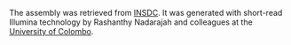 The assembly was retrieved from [INSDC](https://www.ncbi.nlm.nih.gov/assembly/GCA_003640385.1). It was generated with short-read Illumina technology by Rashanthy Nadarajah and colleagues at the [University of Colombo](https://cmb.ac.lk/).
